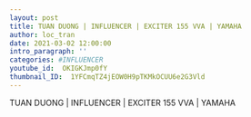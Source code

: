 ```yaml
---
layout: post
title: TUAN DUONG | INFLUENCER | EXCITER 155 VVA | YAMAHA
author: loc_tran
date: 2021-03-02 12:00:00
intro_paragraph: ''
categories: #INFLUENCER
youtube_id:  OKIGKJmp0fY
thumbnail_ID:  1YFCmqTZ4jEOW0H9pTKMkOCUU6e2G3Vld
---
```

TUAN DUONG | INFLUENCER | EXCITER 155 VVA | YAMAHA
